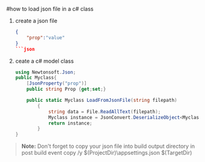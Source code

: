 #how to load json file in a c# class

1. create a json file
    ```json
    {
        "prop":"value"
    }
    ```json
2. ceate a c# model class

    ```c#
    using Newtonsoft.Json;
    public Myclass{
        [JsonProperty("prop")]
        public string Prop {get;set;}

        public static Myclass LoadFromJsonFile(string filepath)
            {
                string data = File.ReadAllText(filepath);
                Myclass instance = JsonConvert.DeserializeObject<Myclass>(data);
                return instance;
            }
    }
    ```

>**Note:** Don't forget to copy your json file into build output directory in post build event
copy /y $(ProjectDir)\appsettings.json $(TargetDir)
